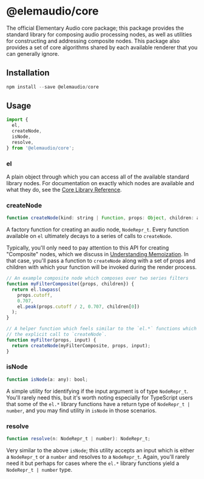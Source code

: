 # @elemaudio/core

The official Elementary Audio core package; this package provides the standard library for composing
audio processing nodes, as well as utilities for constructing and addressing composite nodes. This package
also provides a set of core algorithms shared by each available renderer that you can generally ignore.

## Installation

```js
npm install --save @elemaudio/core
```

## Usage

```js
import {
  el,
  createNode,
  isNode,
  resolve,
} from '@elemaudio/core';
```

### el

A plain object through which you can access all of the available standard library nodes. For
documentation on exactly which nodes are available and what they do, see the [Core Library Reference](../LibraryIndex.md).

### createNode

```js
function createNode(kind: string | Function, props: Object, children: array<NodeRepr_t | number>): NodeRepr_t;
```

A factory function for creating an audio node, `NodeRepr_t`. Every function available on `el` ultimately decays
to a series of calls to `createNode`.

Typically, you'll only need to pay attention to this API for creating "Composite" nodes, which we discuss in
[Understanding Memoization](../guides/Understanding_Memoization.md). In that case, you'll pass a function to `createNode`
along with a set of props and children with which your function will be invoked during the render process.

```js
// An example composite node which composes over two series filters
function myFilterComposite({props, children}) {
  return el.lowpass(
    props.cutoff,
    0.707,
    el.peak(props.cutoff / 2, 0.707, children[0])
  );
}

// A helper function which feels similar to the `el.*` functions which hides away
// the explicit call to `createNode`.
function myFilter(props, input) {
  return createNode(myFilterComposite, props, input);
}
```

### isNode

```js
function isNode(a: any): bool;
```

A simple utility for identifying if the input argument is of type `NodeRepr_t`. You'll rarely need this,
but it's worth noting especially for TypeScript users that some of the `el.*` library functions have
a return type of `NodeRepr_t | number`, and you may find utility in `isNode` in those scenarios.


### resolve

```js
function resolve(n: NodeRepr_t | number): NodeRepr_t;
```

Very similar to the above `isNode`; this utility accepts an input which is either a `NodeRepr_t` or a `number`
and resolves to a `NodeRepr_t`. Again, you'll rarely need it but perhaps for cases where the `el.*` library
functions yield a `NodeRepr_t | number` type.
